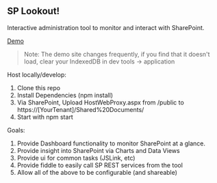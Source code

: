 SP Lookout!
---

Interactive administration tool to monitor and interact with SharePoint.

[Demo](https://beyond-sharepoint.github.io/sp-lookout/#/)

>Note: The demo site changes frequently, if you find that it doesn't load, clear your IndexedDB in dev tools -> application

Host locally/develop: 

1. Clone this repo
2. Install Dependencies (npm install)
3. Via SharePoint, Upload HostWebProxy.aspx from /public to https://[YourTenant]/Shared%20Documents/
4. Start with npm start


Goals:

1. Provide Dashboard functionality to monitor SharePoint at a glance.
2. Provide insight into SharePoint via Charts and Data Views
3. Provide ui for common tasks (JSLink, etc)
4. Provide fiddle to easily call SP REST services from the tool
5. Allow all of the above to be configurable (and shareable)

